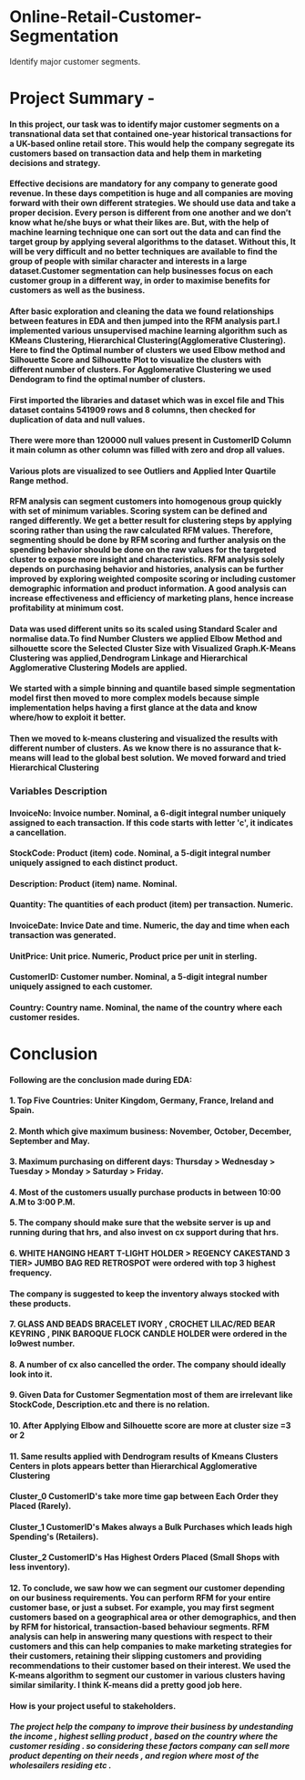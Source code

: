 # Online-Retail-Customer-Segmentation
 Identify major customer segments.
 # **Project Summary -**
 #### In this project, our task was to identify major customer segments on a transnational data set that contained one-year historical transactions for a UK-based online retail store. This would help the company segregate its customers based on transaction data and help them in marketing decisions and strategy.
#### Effective decisions are  mandatory   for any   company   to   generate   good revenue. In these days competition is huge   and   all  companies   are   moving forward   with   their   own   different strategies.   We   should   use   data   and take a proper decision. Every person is different   from   one   another   and   we don’t know what he/she buys or what their  likes  are.   But,  with the   help  of machine   learning  technique   one  can sort out the data and can find the target group by applying   several   algorithms to the dataset. Without this, It will be very difficult and no better techniques are   available   to   find   the   group   of people   with   similar   character   and interests in a large dataset.Customer segmentation can help businesses focus on each customer group in a different way, in order to maximise benefits for customers as well as the business.
#### After basic exploration and cleaning the data we found relationships between features in EDA and then jumped into the RFM analysis part.I implemented various unsupervised machine learning algorithm such as KMeans Clustering,  Hierarchical Clustering(Agglomerative Clustering). Here to find the Optimal number of clusters we used Elbow method and Silhouette Score and Silhouette Plot to visualize the clusters with different number of clusters. For Agglomerative Clustering we used Dendogram to find the optimal number of clusters.
#### First imported the libraries and dataset which was in excel file and This dataset contains 541909 rows and 8 columns, then checked for duplication of data and null values.
#### There were more than 120000 null values present in CustomerID Column it main column as other column was filled with zero and drop all values.
#### Various plots are visualized to see Outliers and Applied Inter Quartile Range method.
#### RFM analysis can segment customers into homogenous group quickly with set of minimum variables. Scoring system can be defined and ranged differently. We get a better result for clustering steps by applying scoring rather than using the raw calculated RFM values. Therefore, segmenting should be done by RFM scoring and further analysis on the spending behavior should be done on the raw values for the targeted cluster to expose more insight and characteristics. RFM analysis solely depends on purchasing behavior and histories, analysis can be further improved by exploring weighted composite scoring or including customer demographic information and product information. A good analysis can increase effectiveness and efficiency of marketing plans, hence increase profitability at minimum cost.
#### Data was used different units so its scaled using Standard Scaler and normalise data.To find Number Clusters we applied Elbow Method and silhouette score the Selected Cluster Size with Visualized Graph.K-Means Clustering was applied,Dendrogram Linkage and Hierarchical Agglomerative Clustering Models are applied.
#### We started with a simple binning and quantile based simple segmentation model first then moved to more complex models because simple implementation helps having a first glance at the data and know where/how to exploit it better.
#### Then we moved to k-means clustering and visualized the results with different number of clusters. As we know there is no assurance that k-means will lead to the global best solution. We moved forward and tried Hierarchical Clustering

### Variables Description 
#### **InvoiceNo:** Invoice number. Nominal, a 6-digit integral number uniquely assigned to each transaction. If this code starts with letter 'c', it indicates a cancellation.

#### **StockCode:** Product (item) code. Nominal, a 5-digit integral number uniquely assigned to each distinct product.

#### **Description:** Product (item) name. Nominal.

#### **Quantity**: The quantities of each product (item) per transaction. Numeric.

#### **InvoiceDate**: Invice Date and time. Numeric, the day and time when each transaction was generated.

#### **UnitPrice:** Unit price. Numeric, Product price per unit in sterling.

#### **CustomerID:** Customer number. Nominal, a 5-digit integral number uniquely assigned to each customer.

#### **Country:** Country name. Nominal, the name of the country where each customer resides.

# **Conclusion**
#### Following are the conclusion made during EDA:

#### 1. Top Five Countries: Uniter Kingdom, Germany, France, Ireland and Spain.

#### 2. Month which give maximum business: November, October, December, September and May.

#### 3. Maximum purchasing on different days: Thursday > Wednesday > Tuesday > Monday > Saturday > Friday.

#### 4. Most of the customers usually purchase products in between 10:00 A.M to 3:00 P.M.

#### 5. The company should make sure that the website server is up and running during that hrs, and also invest on cx support during that hrs.

#### 6. WHITE HANGING HEART T-LIGHT HOLDER > REGENCY CAKESTAND 3 TIER> JUMBO BAG RED RETROSPOT were ordered with top 3 highest frequency.
#### The company is suggested to keep the inventory always stocked with these products.

#### 7. GLASS AND BEADS BRACELET IVORY , CROCHET LILAC/RED BEAR KEYRING , PINK BAROQUE FLOCK CANDLE HOLDER were ordered in the lo9west number.

#### 8. A number of cx also cancelled the order. The company should ideally look into it.

#### 9. Given Data for Customer Segmentation most of them are irrelevant like StockCode, Description.etc and there is no relation.

#### 10. After Applying Elbow and Silhouette score are more at cluster size =3 or 2

#### 11. Same results applied with Dendrogram results of Kmeans Clusters Centers in plots appears better than Hierarchical Agglomerative Clustering

#### **Cluster_0 CustomerID's take more time gap between Each Order they Placed (Rarely).**

#### **Cluster_1 CustomerID's Makes always a Bulk Purchases which leads high Spending's (Retailers).**

#### **Cluster_2 CustomerID's Has Highest Orders Placed (Small Shops with less inventory).**

#### 12. To conclude, we saw how we can segment our customer depending on our business requirements. You can perform RFM for your entire customer base, or just a subset. For example, you may first segment customers based on a geographical area or other demographics, and then by RFM for historical, transaction-based behaviour segments. RFM analysis can help in answering many questions with respect to their customers and this can help companies to make marketing strategies for their customers, retaining their slipping customers and providing recommendations to their customer based on their interest. We used the K-means algorithm to segment our customer in various clusters having similar similarity. I think K-means did a pretty good job here.

#### **How is your project useful to stakeholders.**

##### The project help the company to improve their business by undestanding the income , highest selling product , based on the country where the customer residing . so considering these factors company can sell more product depenting on their needs , and region where most of the wholesailers residing etc .


